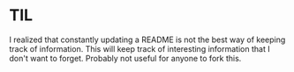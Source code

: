 # TIL
I realized that constantly updating a README is not the best way of keeping track of information. This will keep track of interesting information that I don't want to forget. Probably not useful for anyone to fork this.
